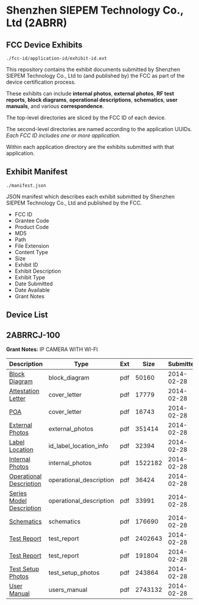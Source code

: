 # Shenzhen SIEPEM Technology Co., Ltd (2ABRR)
## FCC Device Exhibits

```
./fcc-id/application-id/exhibit-id.ext
```

This repository contains the exhibit documents submitted by Shenzhen SIEPEM Technology Co., Ltd to (and published by) the FCC as part of the device certification process.

These exhibits can include **internal photos**, **external photos**, **RF test reports**, **block diagrams**, **operational descriptions**, **schematics**, **user manuals**, and various **correspondence**.

The top-level directories are sliced by the FCC ID of each device.

The second-level directories are named according to the application UUIDs. *Each FCC ID includes one or more application.*

Within each application directory are the exhibits submitted with that application. 

## Exhibit Manifest

```
./manifest.json
```

JSON manifest which describes each exhibit submitted by Shenzhen SIEPEM Technology Co., Ltd and published by the FCC.

- FCC ID
- Grantee Code
- Product Code
- MD5
- Path
- File Extension
- Content Type
- Size
- Exhibit ID
- Exhibit Description
- Exhibit Type
- Date Submitted
- Date Available
- Grant Notes

## Device List
## 2ABRRCJ-100
**Grant Notes:** IP CAMERA WITH WI-FI

| Description | Type | Ext | Size | Submitted | Available |
| ----------- | ---- | --- | ---- | --------- | --------- |
| [Block Diagram](2ABRRCJ-100/7c541343dffc914ba364368fec68eaae/2203622.pdf) | block_diagram | pdf | 50160 | 2014-02-28 | 2014-02-28 |
| [Attestation Letter](2ABRRCJ-100/7c541343dffc914ba364368fec68eaae/2203623.pdf) | cover_letter | pdf | 17779 | 2014-02-28 | 2014-02-28 |
| [POA](2ABRRCJ-100/7c541343dffc914ba364368fec68eaae/2203630.pdf) | cover_letter | pdf | 16743 | 2014-02-28 | 2014-02-28 |
| [External Photos](2ABRRCJ-100/7c541343dffc914ba364368fec68eaae/2203625.pdf) | external_photos | pdf | 351414 | 2014-02-28 | 2014-02-28 |
| [Label Location](2ABRRCJ-100/7c541343dffc914ba364368fec68eaae/2203626.pdf) | id_label_location_info | pdf | 32394 | 2014-02-28 | 2014-02-28 |
| [Internal Photos](2ABRRCJ-100/7c541343dffc914ba364368fec68eaae/2203627.pdf) | internal_photos | pdf | 1522182 | 2014-02-28 | 2014-02-28 |
| [Operational Description](2ABRRCJ-100/7c541343dffc914ba364368fec68eaae/2203629.pdf) | operational_description | pdf | 36424 | 2014-02-28 | 2014-02-28 |
| [Series Model Description](2ABRRCJ-100/7c541343dffc914ba364368fec68eaae/2203632.pdf) | operational_description | pdf | 33991 | 2014-02-28 | 2014-02-28 |
| [Schematics](2ABRRCJ-100/7c541343dffc914ba364368fec68eaae/2203631.pdf) | schematics | pdf | 176690 | 2014-02-28 | 2014-02-28 |
| [Test Report](2ABRRCJ-100/7c541343dffc914ba364368fec68eaae/2203624.pdf) | test_report | pdf | 2402643 | 2014-02-28 | 2014-02-28 |
| [Test Report](2ABRRCJ-100/7c541343dffc914ba364368fec68eaae/2203628.pdf) | test_report | pdf | 191804 | 2014-02-28 | 2014-02-28 |
| [Test Setup Photos](2ABRRCJ-100/7c541343dffc914ba364368fec68eaae/2203633.pdf) | test_setup_photos | pdf | 243864 | 2014-02-28 | 2014-02-28 |
| [User Manual](2ABRRCJ-100/7c541343dffc914ba364368fec68eaae/2203634.pdf) | users_manual | pdf | 2743132 | 2014-02-28 | 2014-02-28 |
